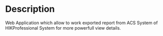 # Description

Web Application which allow to work exported report from ACS System of HIKProfessional System for more powerfull view details.